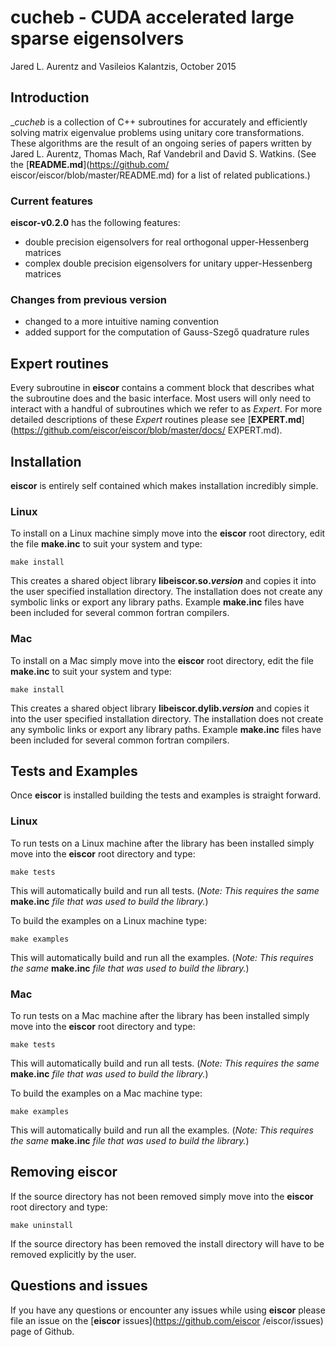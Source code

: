 # cucheb - CUDA accelerated large sparse eigensolvers #
Jared L. Aurentz and Vasileios Kalantzis, October 2015

## Introduction ##
__cucheb_ is a collection of C++ subroutines for accurately and 
efficiently solving matrix eigenvalue problems using unitary core 
transformations. These algorithms are the result of an ongoing series of 
papers written by Jared L. Aurentz, Thomas Mach, Raf Vandebril and 
David S. Watkins. (See the [__README.md__](https://github.com/
eiscor/eiscor/blob/master/README.md) for a list of related publications.) 

### Current features ###
__eiscor-v0.2.0__ has the following features:
 - double precision eigensolvers for real orthogonal upper-Hessenberg matrices
 - complex double precision eigensolvers for unitary upper-Hessenberg matrices

### Changes from previous version ###
 - changed to a more intuitive naming convention
 - added support for the computation of Gauss-Szegő quadrature rules

## Expert routines ##
Every subroutine in __eiscor__ contains a comment block that describes what 
the subroutine does and the basic interface. Most users will only need to 
interact with a handful of subroutines which we refer to as _Expert_. For 
more detailed descriptions of these _Expert_ routines please see 
[__EXPERT.md__](https://github.com/eiscor/eiscor/blob/master/docs/
EXPERT.md).  

## Installation ##
__eiscor__ is entirely self contained which makes installation incredibly 
simple.

### Linux ###
To install on a Linux machine simply move into the __eiscor__ root directory, 
edit the file __make.inc__ to suit your system and type:
```
make install
```
This creates a shared object library __libeiscor.so._version___ and copies 
it into the user specified installation directory. The installation does not 
create any symbolic links or export any library paths. Example __make.inc__ 
files have been included for several common fortran compilers.

### Mac ###
To install on a Mac simply move into the __eiscor__ root directory, edit 
the file __make.inc__ to suit your system and type:
```
make install
```
This creates a shared object library __libeiscor.dylib._version___ and 
copies it into the user specified installation directory. 
The installation does not create any symbolic links or export any library 
paths. Example __make.inc__ files have been included for several common 
fortran compilers.

## Tests and Examples ##
Once __eiscor__ is installed building the tests and examples is straight 
forward.

### Linux ###
To run tests on a Linux machine after the library has been installed simply 
move into the __eiscor__ root directory and type:
```
make tests
```
This will automatically build and run all tests. (_Note: This requires the 
same_ __make.inc__ _file that was used to build the library._) 

To build the examples on a Linux machine type:
```
make examples
```
This will automatically build and run all the examples. (_Note: This 
requires the same_ __make.inc__ _file that was used to build the library._) 

### Mac ###
To run tests on a Mac machine after the library has been installed simply 
move into the __eiscor__ root directory and type:
```
make tests
```
This will automatically build and run all tests. (_Note: This requires the 
same_ __make.inc__ _file that was used to build the library._) 

To build the examples on a Mac machine type:
```
make examples
```
This will automatically build and run all the examples. (_Note: This requires 
the same_ __make.inc__ _file that was used to build the library._) 

## Removing eiscor ##
If the source directory has not been removed simply move into the __eiscor__ 
root directory and type:
```
make uninstall
```
If the source directory has been removed the install directory will have to 
be removed explicitly by the user.

## Questions and issues ##
If you have any questions or encounter any issues while using __eiscor__ 
please file an issue on the [__eiscor__ issues](https://github.com/eiscor
/eiscor/issues) page of Github.
